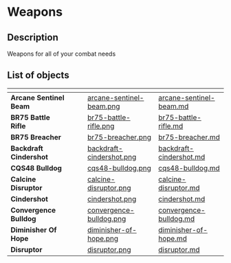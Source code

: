 # Weapons

## Description

Weapons for all of your combat needs

## List of objects

<table data-view="cards">
<thead>
    <tr>
        <th></th>
        <th></th>
        <th></th>
        <th data-hidden data-card-cover data-type="files"></th>
        <th data-hidden data-card-target data-type="content-ref"></th>
    </tr>
</thead>
<tbody>
    <tr>
        <td><strong>Arcane Sentinel Beam</strong></td>
        <td></td>
        <td></td>
        <td><a href="../../../.gitbook/assets/images/objects/gameplay/weapons/arcane-sentinel-beam.png">arcane-sentinel-beam.png</a></td>
        <td><a href="arcane-sentinel-beam.md">arcane-sentinel-beam.md</a></td>
    </tr>
    <tr>
        <td><strong>BR75 Battle Rifle</strong></td>
        <td></td>
        <td></td>
        <td><a href="../../../.gitbook/assets/images/objects/gameplay/weapons/br75-battle-rifle.png">br75-battle-rifle.png</a></td>
        <td><a href="br75-battle-rifle.md">br75-battle-rifle.md</a></td>
    </tr>
    <tr>
        <td><strong>BR75 Breacher</strong></td>
        <td></td>
        <td></td>
        <td><a href="../../../.gitbook/assets/images/objects/gameplay/weapons/br75-breacher.png">br75-breacher.png</a></td>
        <td><a href="br75-breacher.md">br75-breacher.md</a></td>
    </tr>
    <tr>
        <td><strong>Backdraft Cindershot</strong></td>
        <td></td>
        <td></td>
        <td><a href="../../../.gitbook/assets/images/objects/gameplay/weapons/backdraft-cindershot.png">backdraft-cindershot.png</a></td>
        <td><a href="backdraft-cindershot.md">backdraft-cindershot.md</a></td>
    </tr>
    <tr>
        <td><strong>CQS48 Bulldog</strong></td>
        <td></td>
        <td></td>
        <td><a href="../../../.gitbook/assets/images/objects/gameplay/weapons/cqs48-bulldog.png">cqs48-bulldog.png</a></td>
        <td><a href="cqs48-bulldog.md">cqs48-bulldog.md</a></td>
    </tr>
    <tr>
        <td><strong>Calcine Disruptor</strong></td>
        <td></td>
        <td></td>
        <td><a href="../../../.gitbook/assets/images/objects/gameplay/weapons/calcine-disruptor.png">calcine-disruptor.png</a></td>
        <td><a href="calcine-disruptor.md">calcine-disruptor.md</a></td>
    </tr>
    <tr>
        <td><strong>Cindershot</strong></td>
        <td></td>
        <td></td>
        <td><a href="../../../.gitbook/assets/images/objects/gameplay/weapons/cindershot.png">cindershot.png</a></td>
        <td><a href="cindershot.md">cindershot.md</a></td>
    </tr>
    <tr>
        <td><strong>Convergence Bulldog</strong></td>
        <td></td>
        <td></td>
        <td><a href="../../../.gitbook/assets/images/objects/gameplay/weapons/convergence-bulldog.png">convergence-bulldog.png</a></td>
        <td><a href="convergence-bulldog.md">convergence-bulldog.md</a></td>
    </tr>
    <tr>
        <td><strong>Diminisher Of Hope</strong></td>
        <td></td>
        <td></td>
        <td><a href="../../../.gitbook/assets/images/objects/gameplay/weapons/diminisher-of-hope.png">diminisher-of-hope.png</a></td>
        <td><a href="diminisher-of-hope.md">diminisher-of-hope.md</a></td>
    </tr>
    <tr>
        <td><strong>Disruptor</strong></td>
        <td></td>
        <td></td>
        <td><a href="../../../.gitbook/assets/images/objects/gameplay/weapons/disruptor.png">disruptor.png</a></td>
        <td><a href="disruptor.md">disruptor.md</a></td>
    </tr>    
</tbody>


<!-- * [Duelist Energy Sword](duelist-energy-sword.md)
* [Elite Bloodblade](elite-bloodblade.md)
* [Energy Sword](energy-sword.md)
* [Gravity Hammer](gravity-hammer.md)
* [Heatwave](heatwave.md)
* [Impact Commando](impact-commando.md)
* [M247 Hmg](m247-hmg.md)
* [M247 Hmg Turret](m247-hmg-turret.md)
* [M41 Rocket Launcher](m41-rocket-launcher.md)
* [M41 Tracker](m41-tracker.md)
* [MA40 Assault Rifle](ma40-assault-rifle.md)
* [MA40 Longshot](ma40-longshot.md)
* [MLRS 2 Hydra](mlrs-2-hydra.md)
* [Mangler](mangler.md)
* [MK50 Sidekick](mk50-sidekick.md)
* [Needler](needler.md)
* [Pinpoint Needler](pinpoint-needler.md)
* [Plasma Cannon Turret](plasma-cannon.md)
* [Plasma Cannon](plasma-cannon-turret.md)
* [Plasma Pistol](plasma-pistol.md)
* [Pulse Carbine](pulse-carbine.md)
* [Purging Shock Rifle](purging-shock-rifle.md)
* [Pursuit Hydra](pursuit-hydra.md)
* [Rapidfire Pulse Carbine](rapidfire-pulse-carbine.md)
* [Ravager](ravager.md)
* [Ravager Rebound](ravager-rebound.md)
* [Riven Mangler](riven-mangler.md)
* [Rushdown Hammer](rushdown-hammer.md)
* [S7 Flexfire Sniper](s7-flexfire-sniper.md)
* [S7 Sniper Rifle](s7-sniper-rifle.md)
* [Scatterbound Heatwave](scatterbound-heatwave.md)
* [Scorpion Tail](scorpion-tail.md)
* [Scrap Cannon](scrap-cannon.md)
* [Scrap Cannon Turret](scrap-cannon-turret.md)
* [Sentinel Beam](sentinel-beam.md)
* [Shock Rifle](shock-rifle.md)
* [Skewer](skewer.md)
* [Stalker Rifle](stalker-rifle.md)
* [Stalker Rifle Ultra](stalker-rifle-ultra.md)
* [Striker Sidekick](striker-sidekick.md)
* [Unbound Plasma Pistol](unbound-plasma-pistol.md)
* [VK78 Commando Rifle](vk78-commando-rifle.md)
* [Volatile Skewer](volatile-skewer.md) -->
